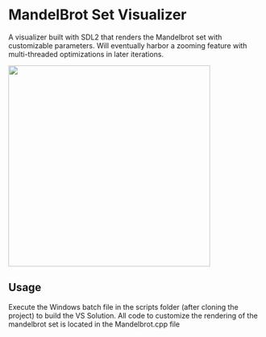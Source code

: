 # MandelBrot Set Visualizer
A visualizer built with SDL2 that renders the Mandelbrot set with customizable parameters. 
Will eventually harbor a zooming feature with multi-threaded optimizations in later iterations.

<img src="[https://user-images.githubusercontent.com/link-to-your-image.png](https://user-images.githubusercontent.com/69409451/222549600-b57bff30-f5a8-44be-8863-5e43db9621f3.png" width="400" height="400" />

## Usage
Execute the Windows batch file in the scripts folder (after cloning the project) to build the VS Solution.
All code to customize the rendering of the mandelbrot set is located in the Mandelbrot.cpp file

